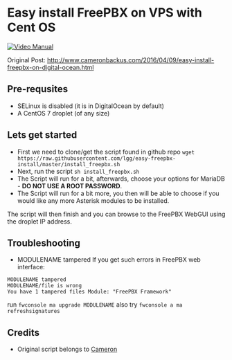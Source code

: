 # Easy install FreePBX on VPS with Cent OS

[![Video Manual](https://i1.ytimg.com/vi/A6mxdvIMLEc/hqdefault.jpg)](https://www.youtube.com/watch?v=A6mxdvIMLEc "Video Manual")

Original Post: http://www.cameronbackus.com/2016/04/09/easy-install-freepbx-on-digital-ocean.html

## Pre-requsites

* SELinux is disabled (it is in DigitalOcean by default)
* A CentOS 7 droplet (of any size)

## Lets get started

* First we need to clone/get the script found in github repo
`wget https://raw.githubusercontent.com/lgg/easy-freepbx-install/master/install_freepbx.sh`
* Next, run the script
`sh install_freepbx.sh`
* The Script will run for a bit, afterwards, choose your options for MariaDB - **DO NOT USE A ROOT PASSWORD**.
* The Script will run for a bit more, you then will be able to choose if you would like any more Asterisk modules to be installed.

The script will then finish and you can browse to the FreePBX WebGUI using the droplet IP address.

## Troubleshooting

* MODULENAME tampered
If you get such errors in FreePBX web interface:
```
MODULENAME tampered
MODULENAME/file is wrong
You have 1 tampered files Module: "FreePBX Framework"
```
run `fwconsole ma upgrade MODULENAME`
also try
`fwconsole a ma refreshsignatures`

## Credits

* Original script belongs to [Cameron](https://github.com/cameronbackus/)
